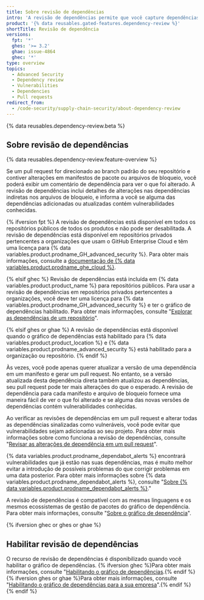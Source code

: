 ```yaml
---
title: Sobre revisão de dependências
intro: 'A revisão de dependências permite que você capture dependências vulneráveis antes de introduzi-las no seu ambiente e fornece informações sobre licença, dependências e idade das dependências.'
product: '{% data reusables.gated-features.dependency-review %}'
shortTitle: Revisão de dependência
versions:
  fpt: '*'
  ghes: '>= 3.2'
  ghae: issue-4864
  ghec: '*'
type: overview
topics:
  - Advanced Security
  - Dependency review
  - Vulnerabilities
  - Dependencies
  - Pull requests
redirect_from:
  - /code-security/supply-chain-security/about-dependency-review
---
```


{% data reusables.dependency-review.beta %}

## Sobre revisão de dependências

{% data reusables.dependency-review.feature-overview %}

Se um pull request for direcionado ao branch padrão do seu repositório e contiver alterações em manifestos de pacote ou arquivos de bloqueio, você poderá exibir um comentário de dependência para ver o que foi alterado. A revisão de dependências inclui detalhes de alterações nas dependências indiretas nos arquivos de bloqueio, e informa a você se alguma das dependências adicionadas ou atualizadas contém vulnerabilidades conhecidas.

{% ifversion fpt %}
A revisão de dependências está disponível em todos os repositórios públicos de todos os produtos e não pode ser desabilitada. A revisão de dependências está disponível em repositórios privados pertencentes a organizações que usam o GitHub Enterprise Cloud e têm uma licença para {% data variables.product.prodname_GH_advanced_security %}. Para obter mais informações, consulte a [documentação de {% data variables.product.prodname_ghe_cloud %}](/enterprise-cloud@latest/code-security/supply-chain-security/understanding-your-software-supply-chain/about-dependency-review).

{% elsif ghec %}
Revisão de dependências está incluída em {% data variables.product.product_name %} para repositórios públicos. Para usar a revisão de dependências em repositórios privados pertencentes a organizações, você deve ter uma licença para {% data variables.product.prodname_GH_advanced_security %} e ter o gráfico de dependências habilitado. Para obter mais informações, consulte "[Explorar as dependências de um repositório](/code-security/supply-chain-security/understanding-your-software-supply-chain/exploring-the-dependencies-of-a-repository#enabling-and-disabling-the-dependency-graph-for-a-private-repository)".

{% elsif ghes or ghae %}
A revisão de dependências está disponível quando o gráfico de dependências está habilitado para {% data variables.product.product_location %} e {% data variables.product.prodname_advanced_security %} está habilitado para a organização ou repositório.
{% endif %}

Às vezes, você pode apenas querer atualizar a versão de uma dependência em um manifesto e gerar um pull request. No entanto, se a versão atualizada desta dependência direta também atualizou as dependências, seu pull request pode ter mais alterações do que o esperado. A revisão de dependência para cada manifesto e arquivo de bloqueio fornece uma maneira fácil de ver o que foi alterado e se alguma das novas versões de dependências contém vulnerabilidades conhecidas.

Ao verificar as revisões de dependências em um pull request e alterar todas as dependências sinalizadas como vulneráveis, você pode evitar que vulnerabilidades sejam adicionadas ao seu projeto. Para obter mais informações sobre como funciona a revisão de dependências, consulte "[Revisar as alterações de dependência em um pull request](/pull-requests/collaborating-with-pull-requests/reviewing-changes-in-pull-requests/reviewing-dependency-changes-in-a-pull-request)".

{% data variables.product.prodname_dependabot_alerts %} encontrará vulnerabilidades que já estão nas suas dependências, mas é muito melhor evitar a introdução de possíveis problemas do que corrigir problemas em uma data posterior. Para obter mais informações sobre {% data variables.product.prodname_dependabot_alerts %}, consulte "[Sobre {% data variables.product.prodname_dependabot_alerts %}](/github/managing-security-vulnerabilities/about-alerts-for-vulnerable-dependencies#dependabot-alerts-for-vulnerable-dependencies)."

A revisão de dependências é compatível com as mesmas linguagens e os mesmos ecossistemas de gestão de pacotes do gráfico de dependência. Para obter mais informações, consulte "[Sobre o gráfico de dependência](/github/visualizing-repository-data-with-graphs/about-the-dependency-graph#supported-package-ecosystems)".

{% ifversion ghec or ghes or ghae %}
## Habilitar revisão de dependências

O recurso de revisão de dependências é disponibilizado quando você habilitar o gráfico de dependências. {% ifversion ghec %}Para obter mais informações, consulte "[Habilitando o gráfico de dependências](/code-security/supply-chain-security/understanding-your-software-supply-chain/about-the-dependency-graph#enabling-the-dependency-graph).{% endif %}{% ifversion ghes or ghae %}Para obter mais informações, consulte "[Habilitando o gráfico de dependências para a sua empresa](/admin/code-security/managing-supply-chain-security-for-your-enterprise/enabling-the-dependency-graph-for-your-enterprise)".{% endif %}
{% endif %}
